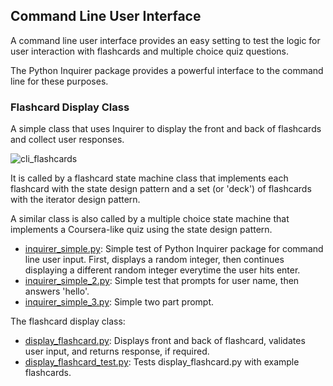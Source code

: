 ## Command Line User Interface

A command line user interface provides an easy setting to test the logic for user interaction with flashcards 
and multiple choice quiz questions. 

The Python Inquirer package provides a powerful interface to the command line for these purposes. 

### Flashcard Display Class

A simple class that uses Inquirer to display the front and back of flashcards and collect user responses.

![cli_flashcards](https://user-images.githubusercontent.com/68504324/220826507-665dbd92-35de-4b59-a053-773fa4160106.jpg)

It is called by a flashcard state machine class that implements each flashcard with the state design pattern
and a set (or 'deck') of flashcards with the iterator design pattern. 

A similar class is also called by a multiple choice state machine that implements a Coursera-like quiz using the state design pattern.

- [inquirer_simple.py](https://github.com/jonfernq/Python-Flashcards/blob/main/CommandLineUserInterface/inquirer_simple.py): Simple test of Python Inquirer package for command line user input. First, displays a random integer, then continues displaying a different random integer everytime the user hits enter.  
- [inquirer_simple_2.py](https://github.com/jonfernq/Python-Flashcards/blob/main/CommandLineUserInterface/inquirer_simple_2.py): Simple test that prompts for user name, then answers 'hello'.  
- [inquirer_simple_3.py](https://github.com/jonfernq/Python-Flashcards/blob/main/CommandLineUserInterface/inquirer_simple_3.py): Simple two part prompt. 

The flashcard display class: 

- [display_flashcard.py](https://github.com/jonfernq/Python-Flashcards/blob/main/CommandLineUserInterface/display_flashcard.py): Displays front and back of flashcard, validates user input, and returns response, if required.  
- [display_flashcard_test.py](https://github.com/jonfernq/Python-Flashcards/blob/main/CommandLineUserInterface/display_flashcard_test.py):  Tests display_flashcard.py with example flashcards. 




